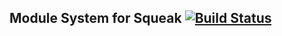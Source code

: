 Module System for Squeak [![Build Status](https://magnum.travis-ci.com/matthias-springer/smalltalk-nested-classes.svg?token=7fqzGEv22MQpvpU7RhK5&branch=master)](https://magnum.travis-ci.com/matthias-springer/smalltalk-nested-classes)
--------------------------------------------------
